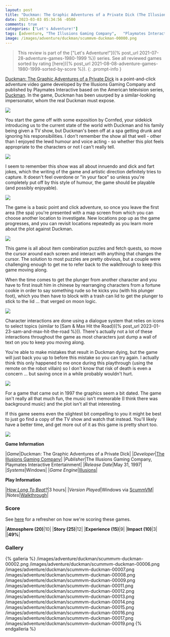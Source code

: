 ```yaml
---
layout: post
title: "Duckman: The Graphic Adventures of a Private Dick (The Illusions Gaming Company) - 1997"
date: 2023-03-03 05:34:56 -0500
comments: true
categories: ["Let's Adventure!"]
tags: [adventure, "The Illusions Gaming Company",	"Playmates Interactive Entertainment", Illusions]
image: /images/adventure/duckman/scummvm-duckman-00000.png
---
```

> This review is part of the ["Let's Adventure!"]({% post_url 2021-07-28-adventure-games-1980-1999 %}) series. See all reviewed games sorted by rating [here]({% post_url 2021-08-08-adventure-games-1980-1999-sorted-by-score %}).
{: .prompt-info }

[Duckman: The Graphic Adventures of a Private Dick](https://en.wikipedia.org/wiki/Duckman:_The_Graphic_Adventures_of_a_Private_Dick) is a point-and-click adventure video game developed by the Illusions Gaming Company and published by Playmates Interactive based on the American television series, [Duckman](https://en.wikipedia.org/wiki/Duckman). In the game, Duckman has been usurped by a similar-looking impersonator, whom the real Duckman must expose.

![](/images/adventure/duckman/scummvm-duckman-00001.png)

You start the game off with some exposition by Cornfed, your sidekick introducing us to the current state of the world with Duckman and his family being given a TV show, but Duckman's been off at a spa getting drunk and ignoring his responsibilities. I don't remember the show all that well - other than I enjoyed the lewd humour and voice acting - so whether this plot feels appropriate to the characters or not I can't really tell.

![](/images/adventure/duckman/scummvm-duckman-00003.png)

I seem to remember this show was all about innuendo and dick and fart jokes, which the writing of the game and artistic direction definitely tries to capture. It doesn't feel overdone or "in your face" so unless you're completely put off by this style of humour, the game should be playable (and possibly enjoyable).

![](/images/adventure/duckman/scummvm-duckman-00004.png)

The game is a basic point and click adventure, so once you leave the first area (the spa) you're presented with a map screen from which you can choose another location to investigate. New locations pop up as the game progresses, and you can revisit locations repeatedly as you learn more about the plot against Duckman.

![](/images/adventure/duckman/scummvm-duckman-00010.png)

This game is all about item combination puzzles and fetch quests, so move the cursor around each screen and interact with anything that changes the cursor. The solution to most puzzles are pretty obvious, but a couple were challenging enough to get me to refer back to the walkthrough to keep this game moving along.

When the time comes to get the plunger from another character and you have to first insult him in chinese by rearranging characters from a fortune cookie in order to say something rude so he kicks you (with his plunger foot), which you then have to block with a trash can lid to get the plunger to stick to the lid ... that verged on moon logic.

![](/images/adventure/duckman/scummvm-duckman-00005.png)

Character interactions are done using a dialogue system that relies on icons to select topics (similar to [Sam & Max Hit the Road]({% post_url 2023-01-23-sam-and-max-hit-the-road %})). There's actually not a lot of these interactions throughout the game as most characters just dump a wall of text on you to keep you moving along.

You're able to make mistakes that result in Duckman dying, but the game will just back you up to before this mistake so you can try again. I actually think this only happened to me once during this playthrough (using the remote on the robot villain) so I don't know that risk of death is even a concern ... but saving once in a while probably wouldn't hurt.

![](/images/adventure/duckman/scummvm-duckman-00018.png)

For a game that came out in 1997 the graphics seem a bit dated. The game isn't really all that much fun, the music isn't memorable (I think there was background music) and the plot isn't all that interesting.

If this game seems even the slightest bit compelling to you it might be best to just go find a copy of the TV show and watch that instead. You'll likely have a better time, and get more out of it as this game is pretty short too.

![](/images/adventure/duckman/scummvm-duckman-00020.png)

**Game Information**

|*Game*|Duckman: The Graphic Adventures of a Private Dick|
|*Developer*|[The Illusions Gaming Company](https://en.wikipedia.org/wiki/Sierra_Entertainment)|
|*Publisher*|The Illusions Gaming Company,	Playmates Interactive Entertainment|
|*Release Date*|May 31, 1997|
|*Systems*|Windows|
|*Game Engine*|[Illusions](https://wiki.scummvm.org/index.php/Illusions)|

**Play Information**

|*[How Long To Beat?](https://howlongtobeat.com/game/16694)*|3 hours|
|*Version Played*|Windows via [ScummVM](https://www.scummvm.org/)|
|*Notes*|[Walkthrough](https://www.walkthroughking.com/text/duckman.aspx)|

### Score

See [here](https://www.alexbevi.com/blog/2021/07/28/adventure-games-1980-1999/#scoring) for a refresher on how we're scoring these games.

|**Atmosphere (20)**|10|
|**Story (25)**|12|
|**Experience (15)**|9|
|**Impact (10)**|3|
||**49%**|

### Gallery

{% galleria %}
/images/adventure/duckman/scummvm-duckman-00002.png
/images/adventure/duckman/scummvm-duckman-00006.png
/images/adventure/duckman/scummvm-duckman-00007.png
/images/adventure/duckman/scummvm-duckman-00008.png
/images/adventure/duckman/scummvm-duckman-00009.png
/images/adventure/duckman/scummvm-duckman-00011.png
/images/adventure/duckman/scummvm-duckman-00012.png
/images/adventure/duckman/scummvm-duckman-00013.png
/images/adventure/duckman/scummvm-duckman-00014.png
/images/adventure/duckman/scummvm-duckman-00015.png
/images/adventure/duckman/scummvm-duckman-00016.png
/images/adventure/duckman/scummvm-duckman-00017.png
/images/adventure/duckman/scummvm-duckman-00019.png
{% endgalleria %}
